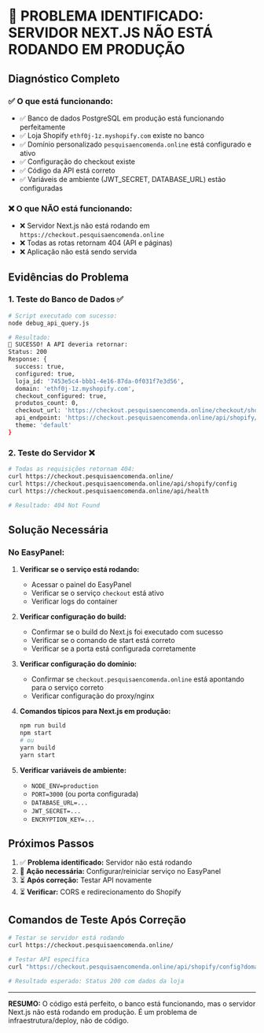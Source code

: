 # 🚨 PROBLEMA IDENTIFICADO: SERVIDOR NEXT.JS NÃO ESTÁ RODANDO EM PRODUÇÃO

## Diagnóstico Completo

### ✅ O que está funcionando:
- ✅ Banco de dados PostgreSQL em produção está funcionando perfeitamente
- ✅ Loja Shopify `ethf0j-1z.myshopify.com` existe no banco
- ✅ Domínio personalizado `pesquisaencomenda.online` está configurado e ativo
- ✅ Configuração do checkout existe
- ✅ Código da API está correto
- ✅ Variáveis de ambiente (JWT_SECRET, DATABASE_URL) estão configuradas

### ❌ O que NÃO está funcionando:
- ❌ Servidor Next.js não está rodando em `https://checkout.pesquisaencomenda.online`
- ❌ Todas as rotas retornam 404 (API e páginas)
- ❌ Aplicação não está sendo servida

## Evidências do Problema

### 1. Teste do Banco de Dados ✅
```bash
# Script executado com sucesso:
node debug_api_query.js

# Resultado:
🎉 SUCESSO! A API deveria retornar:
Status: 200
Response: {
  success: true,
  configured: true,
  loja_id: '7453e5c4-bbb1-4e16-87da-0f031f7e3d56',
  domain: 'ethf0j-1z.myshopify.com',
  checkout_configured: true,
  produtos_count: 0,
  checkout_url: 'https://checkout.pesquisaencomenda.online/checkout/shopify',
  api_endpoint: 'https://checkout.pesquisaencomenda.online/api/shopify/checkout',
  theme: 'default'
}
```

### 2. Teste do Servidor ❌
```bash
# Todas as requisições retornam 404:
curl https://checkout.pesquisaencomenda.online/
curl https://checkout.pesquisaencomenda.online/api/shopify/config
curl https://checkout.pesquisaencomenda.online/api/health

# Resultado: 404 Not Found
```

## Solução Necessária

### No EasyPanel:

1. **Verificar se o serviço está rodando:**
   - Acessar o painel do EasyPanel
   - Verificar se o serviço `checkout` está ativo
   - Verificar logs do container

2. **Verificar configuração do build:**
   - Confirmar se o build do Next.js foi executado com sucesso
   - Verificar se o comando de start está correto
   - Verificar se a porta está configurada corretamente

3. **Verificar configuração do domínio:**
   - Confirmar se `checkout.pesquisaencomenda.online` está apontando para o serviço correto
   - Verificar configuração do proxy/nginx

4. **Comandos típicos para Next.js em produção:**
   ```bash
   npm run build
   npm start
   # ou
   yarn build
   yarn start
   ```

5. **Verificar variáveis de ambiente:**
   - `NODE_ENV=production`
   - `PORT=3000` (ou porta configurada)
   - `DATABASE_URL=...`
   - `JWT_SECRET=...`
   - `ENCRYPTION_KEY=...`

## Próximos Passos

1. ✅ **Problema identificado:** Servidor não está rodando
2. 🔄 **Ação necessária:** Configurar/reiniciar serviço no EasyPanel
3. ⏳ **Após correção:** Testar API novamente
4. ⏳ **Verificar:** CORS e redirecionamento do Shopify

## Comandos de Teste Após Correção

```bash
# Testar se servidor está rodando
curl https://checkout.pesquisaencomenda.online/

# Testar API específica
curl "https://checkout.pesquisaencomenda.online/api/shopify/config?domain=ethf0j-1z.myshopify.com"

# Resultado esperado: Status 200 com dados da loja
```

---

**RESUMO:** O código está perfeito, o banco está funcionando, mas o servidor Next.js não está rodando em produção. É um problema de infraestrutura/deploy, não de código.